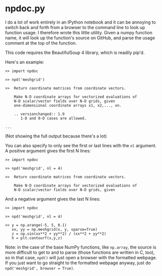 # npdoc.py

I do a lot of work entirely in an IPython notebook and it can be annoying to switch back and forth from a browser to the command line to look up function usage.  I therefore wrote this little utility.  Given a numpy function name, it will look up the function's source on GitHub, and parse the usage comment at the top of the function.

This code requires the BeautifulSoup 4 library, which is readily pip'd.

Here's an example:

```
>> import npdoc

>> npd('meshgrid')

>>  Return coordinate matrices from coordinate vectors.

    Make N-D coordinate arrays for vectorized evaluations of
    N-D scalar/vector fields over N-D grids, given
    one-dimensional coordinate arrays x1, x2,..., xn.

    .. versionchanged:: 1.9
       1-D and 0-D cases are allowed.

...
```
(Not showing the full output because there's a lot)

You can also specify to only see the first or last lines with the ```nl``` argument.  A positive argument gives the first N lines:
```
>> import npdoc

>> npd('meshgrid', nl = 4)

>>  Return coordinate matrices from coordinate vectors.

    Make N-D coordinate arrays for vectorized evaluations of
    N-D scalar/vector fields over N-D grids, given
```

And a negative argument gives the last N lines:
```
>> import npdoc

>> npd('meshgrid', nl = 4)

>> y = np.arange(-5, 5, 0.1)
   xx, yy = np.meshgrid(x, y, sparse=True)
   z = np.sin(xx**2 + yy**2) / (xx**2 + yy**2)
   h = plt.contourf(x,y,z)
```

Note:  in the case of the base NumPy functions, like ```np.array```, the source is more difficult to get to and to parse (those functions are written in C, too), so in that case, ```npd()``` will just open a browser with the formatted webpage.  If you just want to go straight to the formatted webpage anyway, just do ```npd('meshgrid', browser = True)```.
